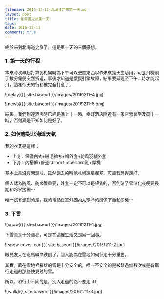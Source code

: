 ```yaml
---
filename: 2016-12-11-北海道之旅第一天.md
layout: post
title: 北海道之旅第一天
tags: 
date: 2016-12-11
comments: true
---
```

終於來到北海道之旅了。這是第一天的三個感想。

### 1. 第一天的行程

本來今次早起打算到札幌時為下午可以去買東西以作未來幾天生活用，可是飛機飛了數分鐘便突然折返，事後才知道是懷疑引擎故障，結果要延遲至下午二時才能起飛，這樣今天的行程被完全打亂了。

![delay]({{ site.baseurl }}/images/20161211-4.jpg)

![news]({{ site.baseurl }}/images/20161211-5.png)

結果，我們到達酒店時已經是晚上十一時，幸好酒店附近有一家店營業至凌晨十一時，否則真是不知如何是好了。

### 2. 如何應對北海道天氣

我的衣著是這樣：

* 上身：保暖內衣+絨毛裇衫+帽外套+防風羽絨外套
* 下身：內搭褲+普通chino+timberland鞋+厚襪

基本上是沒有問題啦，雖然我去的時候札幌還是嚴寒，可是我覺得還好。

個人認為防風、防水很重要，外套一定不可以是棉質的，否則沾了雪溶化後便要長期和冷水接觸⋯

唯一沒有想到的是，我的電話在室外因為太寒冷的關係下自動關機⋯

### 3. 下雪

![snow]({{ site.baseurl }}/images/20161211-1.jpg)

下雪真是十分漂亮，可是在這裡生活又是另一回事。

![snow-cover-car]({{ site.baseurl }}/images/20161211-2.jpg)

眼見友人在班馬線中跌倒了，個人認為在雪地如何行走十分重要，

其實，踏在雪地裡粉狀的雪是十分安全的，唯一不安全的是被踏過無數次或是有車行走過的那些快要融的雪。

所以，和行山不同的是，別人走過的路不要走 :D

![walk]({{ site.baseurl }}/images/20161211-3.jpg)